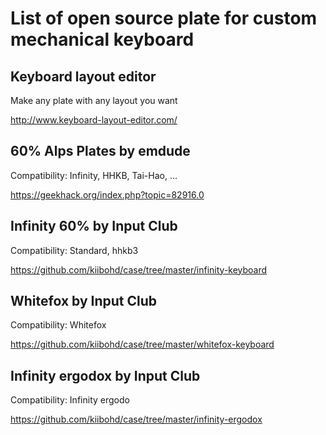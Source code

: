 # List of open source plate for custom mechanical keyboard


## Keyboard layout editor
Make any plate with any layout you want

http://www.keyboard-layout-editor.com/

## 60% Alps Plates by emdude
Compatibility: Infinity, HHKB, Tai-Hao, ...

https://geekhack.org/index.php?topic=82916.0


## Infinity 60% by Input Club
Compatibility: Standard, hhkb3

https://github.com/kiibohd/case/tree/master/infinity-keyboard


## Whitefox by Input Club
Compatibility: Whitefox

https://github.com/kiibohd/case/tree/master/whitefox-keyboard


## Infinity ergodox by Input Club
Compatibility: Infinity ergodo

https://github.com/kiibohd/case/tree/master/infinity-ergodox
